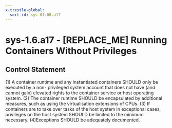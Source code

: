 ```yaml
---
x-trestle-global:
  sort-id: sys-01.06.a17
---
```


# sys-1.6.a17 - \[REPLACE_ME\] Running Containers Without Privileges

## Control Statement

(1) A container runtime and any instantiated containers SHOULD only be executed by a non- privileged system account that does not have (and cannot gain) elevated rights to the container service or host operating system. (2) The container runtime SHOULD be encapsulated by additional measures, such as using the virtualisation extensions of CPUs. (3) If containers are to take over tasks of the host system in exceptional cases, privileges on the host system SHOULD be limited to the minimum necessary. (4)Exceptions SHOULD be adequately documented.
